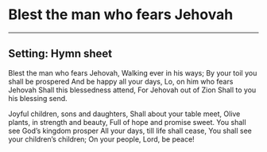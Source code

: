 # Blest the man who fears Jehovah

***

## Setting: Hymn sheet

Blest the man who fears Jehovah,
Walking ever in his ways;
By your toil you shall be prospered
And be happy all your days,
Lo, on him who fears Jehovah
Shall this blessedness attend,
For Jehovah out of Zion
Shall to you his blessing send.

Joyful children, sons and daughters,
Shall about your table meet,
Olive plants, in strength and beauty,
Full of hope and promise sweet.
You shall see God’s kingdom prosper
All your days, till life shall cease,
You shall see your children’s children;
On your people, Lord, be peace!